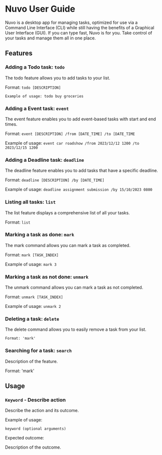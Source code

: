 # Nuvo User Guide

Nuvo is a desktop app for managing tasks, optimized for use via a Command Line Interface (CLI) while still having the benefits of a Graphical User Interface (GUI). If you can type fast, Nuvo is for you. Take control of your tasks and manage them all in one place.

## Features 

### Adding a Todo task: `todo`

The todo feature allows you to add tasks to your list.

Format: `todo [DESCRIPTION]`

`Example of usage: todo buy groceries`

### Adding a Event task: `event`

The event feature enables you to add event-based tasks with start and end times.

Format: `event [DESCRIPTION] /from [DATE_TIME] /to [DATE_TIME`

Example of usage: `event car roadshow /from 2023/12/12 1200 /to 2023/12/15 1200`

### Adding a Deadline task: `deadline`

The deadline feature enables you to add tasks that have a specific deadline.

Format: `deadline [DESCRIPTION] /by [DATE_TIME]`

Example of usage: `deadline assignment submission /by 15/10/2023 0800`

### Listing all tasks: `list`

The list feature displays a comprehensive list of all your tasks.

Format: `list`

### Marking a task as done: `mark`

The mark command allows you can mark a task as completed.

Format: `mark [TASK_INDEX]`

Example of usage: `mark 3`

### Marking a task as not done: `unmark`

The unmark command allows you can mark a task as not completed.

Format: `unmark [TASK_INDEX]`

Example of usage: `unmark 2`

### Deleting a task: `delete`

The delete command allows you to easily remove a task from your list.
```
Format: 'mark'
```
### Searching for a task: `search`

Description of the feature.

Format: 'mark'

## Usage

### `Keyword` - Describe action

Describe the action and its outcome.

Example of usage: 

`keyword (optional arguments)`

Expected outcome:

Description of the outcome.
